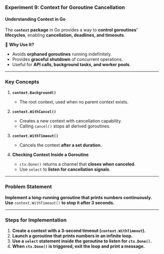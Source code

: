 ### **Experiment 9: Context for Goroutine Cancellation**  

#### **Understanding Context in Go**  
The **`context` package** in Go provides a way to **control goroutines' lifecycles**, enabling **cancellation, deadlines, and timeouts**.  

🔹 **Why Use It?**  
- Avoids **orphaned goroutines** running indefinitely.  
- Provides **graceful shutdown** of concurrent operations.  
- Useful for **API calls, background tasks, and worker pools**.  

---

### **Key Concepts**  

1. **`context.Background()`**  
   - The root context, used when no parent context exists.  

2. **`context.WithCancel()`**  
   - Creates a new context with cancellation capability.  
   - Calling `cancel()` stops all derived goroutines.  

3. **`context.WithTimeout()`**  
   - Cancels the context **after a set duration**.  

4. **Checking Context Inside a Goroutine**  
   - `ctx.Done()` returns a channel that **closes when canceled**.  
   - Use `select` to **listen for cancellation signals**.  

---

### **Problem Statement**  
**Implement a long-running goroutine that prints numbers continuously. Use** `context.WithTimeout()` **to stop it after 3 seconds.**  

---

### **Steps for Implementation**  

1. **Create a context with a 3-second timeout (`context.WithTimeout`).**  
2. **Launch a goroutine that prints numbers in an infinite loop.**  
3. **Use a `select` statement inside the goroutine to listen for `ctx.Done()`.**  
4. **When `ctx.Done()` is triggered, exit the loop and print a message.**  